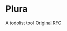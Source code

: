 # Plura
A todolist tool
[Original RFC](https://docs.google.com/document/d/1Jv01EC-O7y4wAlv88nvwhOS4OygPnZQq3sNjw7IW7AI/edit?usp=sharing)
